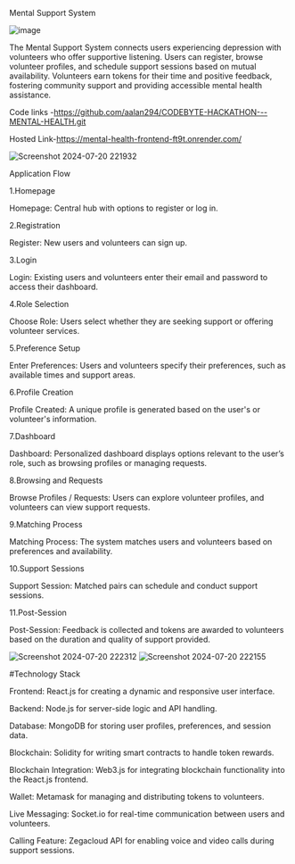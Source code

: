 Mental Support System

![image](https://github.com/user-attachments/assets/c9c51246-f7a2-42ce-95ad-cd375a563006)


The Mental Support System connects users experiencing depression with volunteers who offer supportive listening. Users can register, browse volunteer profiles, and schedule support sessions based on mutual availability. Volunteers earn tokens for their time and positive feedback, fostering community support and providing accessible mental health assistance.

Code links -https://github.com/aalan294/CODEBYTE-HACKATHON---MENTAL-HEALTH.git

Hosted Link-https://mental-health-frontend-ft9t.onrender.com/

![Screenshot 2024-07-20 221932](https://github.com/user-attachments/assets/07b6c7ae-af94-4065-a6ab-678cc63947a0)


Application Flow

1.Homepage

Homepage: Central hub with options to register or log in.

2.Registration

Register: New users and volunteers can sign up.

3.Login

Login: Existing users and volunteers enter their email and password to access their dashboard.

4.Role Selection

Choose Role: Users select whether they are seeking support or offering volunteer services.

5.Preference Setup

Enter Preferences: Users and volunteers specify their preferences, such as available times and support areas.

6.Profile Creation

Profile Created: A unique profile is generated based on the user's or volunteer's information.

7.Dashboard

Dashboard: Personalized dashboard displays options relevant to the user’s role, such as browsing profiles or managing requests.

8.Browsing and Requests

Browse Profiles / Requests: Users can explore volunteer profiles, and volunteers can view support requests.

9.Matching Process

Matching Process: The system matches users and volunteers based on preferences and availability.

10.Support Sessions

Support Session: Matched pairs can schedule and conduct support sessions.

11.Post-Session

Post-Session: Feedback is collected and tokens are awarded to volunteers based on the duration and quality of support provided.

![Screenshot 2024-07-20 222312](https://github.com/user-attachments/assets/6bd3c76c-ed37-4e43-8f07-a9e4b1a7b55f)
![Screenshot 2024-07-20 222155](https://github.com/user-attachments/assets/ab4d25c1-71aa-483f-9fe9-20eabca2f016)

#Technology Stack

Frontend: React.js for creating a dynamic and responsive user interface.

Backend: Node.js for server-side logic and API handling.

Database: MongoDB for storing user profiles, preferences, and session data.

Blockchain: Solidity for writing smart contracts to handle token rewards.

Blockchain Integration: Web3.js for integrating blockchain functionality into the React.js frontend.

Wallet: Metamask for managing and distributing tokens to volunteers.

Live Messaging: Socket.io for real-time communication between users and volunteers.

Calling Feature: Zegacloud API for enabling voice and video calls during support sessions.


